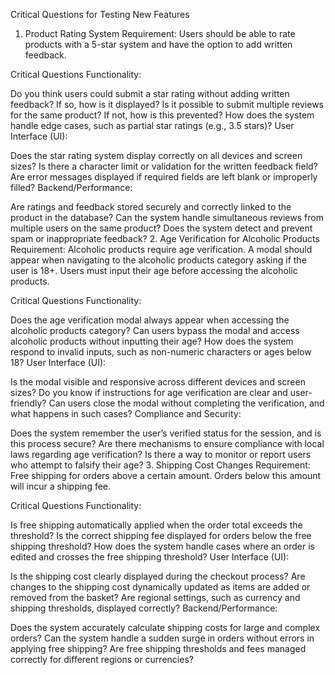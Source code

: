 Critical Questions for Testing New Features
1. Product Rating System
Requirement: Users should be able to rate products with a 5-star system and have the option to add written feedback.

Critical Questions
Functionality:

Do you think users could submit a star rating without adding written feedback? If so, how is it displayed?
Is it possible to submit multiple reviews for the same product? If not, how is this prevented?
How does the system handle edge cases, such as partial star ratings (e.g., 3.5 stars)?
User Interface (UI):

Does the star rating system display correctly on all devices and screen sizes?
Is there a character limit or validation for the written feedback field?
Are error messages displayed if required fields are left blank or improperly filled?
Backend/Performance:

Are ratings and feedback stored securely and correctly linked to the product in the database?
Can the system handle simultaneous reviews from multiple users on the same product?
Does the system detect and prevent spam or inappropriate feedback?
2. Age Verification for Alcoholic Products
Requirement: Alcoholic products require age verification. A modal should appear when navigating to the alcoholic products category asking if the user is 18+. Users must input their age before accessing the alcoholic products.

Critical Questions
Functionality:

Does the age verification modal always appear when accessing the alcoholic products category?
Can users bypass the modal and access alcoholic products without inputting their age?
How does the system respond to invalid inputs, such as non-numeric characters or ages below 18?
User Interface (UI):

Is the modal visible and responsive across different devices and screen sizes?
Do you know if instructions for age verification are clear and user-friendly?
Can users close the modal without completing the verification, and what happens in such cases?
Compliance and Security:

Does the system remember the user’s verified status for the session, and is this process secure?
Are there mechanisms to ensure compliance with local laws regarding age verification?
Is there a way to monitor or report users who attempt to falsify their age?
3. Shipping Cost Changes
Requirement: Free shipping for orders above a certain amount. Orders below this amount will incur a shipping fee.

Critical Questions
Functionality:

Is free shipping automatically applied when the order total exceeds the threshold?
Is the correct shipping fee displayed for orders below the free shipping threshold?
How does the system handle cases where an order is edited and crosses the free shipping threshold?
User Interface (UI):

Is the shipping cost clearly displayed during the checkout process?
Are changes to the shipping cost dynamically updated as items are added or removed from the basket?
Are regional settings, such as currency and shipping thresholds, displayed correctly?
Backend/Performance:

Does the system accurately calculate shipping costs for large and complex orders?
Can the system handle a sudden surge in orders without errors in applying free shipping?
Are free shipping thresholds and fees managed correctly for different regions or currencies?
